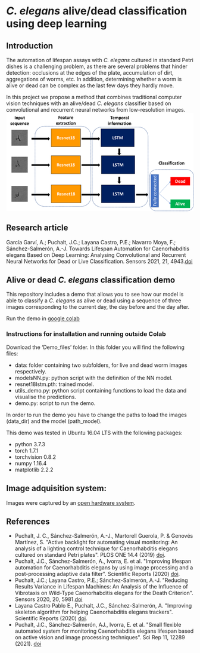 # *C. elegans* alive/dead classification using deep learning
## Introduction
The automation of lifespan assays with *C. elegans* cultured in standard Petri dishes is a challenging problem, as there are several problems that hinder detection: occlusions at the edges of the plate, accumulation of dirt, aggregations of worms, etc. In addition, determining whether a worm is alive or dead can be complex as the last few days they hardly move.

In this project we propose a method that combines traditional computer vision techniques with an alive/dead *C. elegans* classifier based on convolutional and recurrent neural networks from low-resolution images. 
![GitHub Logo](https://github.com/AntonioGarciaGarvi/C.-elegans-alive-dead-classification-using-deep-learning/blob/main/NN.bmp)
## Research article
García Garví, A.; Puchalt, J.C.; Layana Castro, P.E.; Navarro Moya, F.; Sánchez-Salmerón, A.-J. Towards Lifespan Automation for Caenorhabditis elegans Based on Deep Learning: Analysing Convolutional and Recurrent Neural Networks for Dead or Live Classification. Sensors 2021, 21, 4943.[doi](https://doi.org/10.3390/s21144943)
## Alive or dead *C. elegans* classification demo
This repository includes a demo that allows you to see how our model is able to classify a *C. elegans* as alive or dead using a sequence of three images corresponding to the current day, the day before and the day after.

Run the demo in [google colab](https://github.com/AntonioGarciaGarvi/C.-elegans-alive-dead-classification-using-deep-learning/blob/main/C_elegans_alive_dead_demo.ipynb)
### Instructions for installation and running outside Colab
Download the ‘Demo_files’ folder. In this folder you will find the following files:
* data: folder containing two subfolders, for live and dead worm images respectively.
* modelsNN.py: python script with the definition of the NN model.
* resnet18lstm.pth: trained model.
* utils_demo.py: python script containing functions to load the data and visualise the predictions.
* demo.py: script to run the demo.

In order to run the demo you have to change the paths to load the images (data_dir) and the model (path_model).

This demo was tested in Ubuntu 16.04 LTS with the following packages:
*	python 3.7.3
*	torch 1.7.1 
*	torchvision 0.8.2
*	numpy 1.16.4
*	matplotlib 2.2.2


## Image adquisition system:
Images were captured by an [open hardware system](https://github.com/JCPuchalt/c-elegans_smartLight).

## References 
* Puchalt, J. C., Sánchez-Salmerón, A.-J., Martorell Guerola, P. & Genovés Martínez, S. "Active backlight for automating visual monitoring: An analysis of a lighting control technique for Caenorhabditis elegans cultured on standard Petri plates". PLOS ONE 14.4 (2019) [doi](https://journals.plos.org/plosone/article?id=10.1371/journal.pone.0215548).
* Puchalt, J.C., Sánchez-Salmerón, A., Ivorra, E. et al. "Improving lifespan automation for Caenorhabditis elegans by using image processing and a post-processing adaptive data filter". Scientific Reports (2020) [doi](https://www.nature.com/articles/s41598-020-65619-4).
* Puchalt, J.C.; Layana Castro, P.E.; Sánchez-Salmerón, A.-J. "Reducing Results Variance in Lifespan Machines: An Analysis of the Influence of Vibrotaxis on Wild-Type Caenorhabditis elegans for the Death Criterion". Sensors 2020, 20, 5981.[doi](https://doi.org/10.3390/s20215981)
* Layana Castro Pablo E., Puchalt, J.C., Sánchez-Salmerón, A. "Improving skeleton algorithm for helping Caenorhabditis elegans trackers". Scientific Reports (2020) [doi](https://www.nature.com/articles/s41598-020-79430-8).
* Puchalt, J.C., Sánchez-Salmerón, AJ., Ivorra, E. et al. "Small flexible automated system for monitoring Caenorhabditis elegans lifespan based on active vision and image processing techniques". Sci Rep 11, 12289 (2021). [doi](https://doi.org/10.1038/s41598-021-91898-6)
